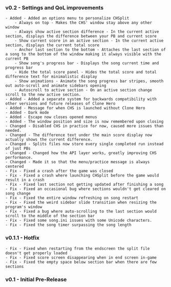 ### v0.2 - Settings and QoL improvements
	- Added - Added an options menu to personalize CHSplit
		- Always on top - Makes the CHS' window stay above any other window
		- Always show active section difference - In the current active section, displays the difference between your PB and current score
		- Show current score in an active section - In the current active section, displays the current total score
		- Anchor last section to the bottom - Attaches the last section of a song to the bottom of the window making it always visible with the current PB
		- Show song's progress bar - Displays the song current time and progress bar
		- Hide the total score panel - Hides the total score and total difference text for minimalistic display
		- Show animations - Animate the song progress bar stripes, smooth out auto-scroll and animate sidebars opening
		- Autoscroll to active section - On an active section change scroll to the new active section.
	- Added - Added a separate system for backwards compatibility with other versions and future releases of Clone Hero
	- Added - Message for when CHS is launched without Clone Hero
	- Added - Dark mode
	- Added - Escape now closes opened menus
	- Added - The window position and size is now remembered upon closing
	- Changed - Disabled CHS in practice for now, caused more issues than needed.
	- Changed - The difference text under the main score display now actually shows the current difference.
	- Changed - Splits files now store every single completed run instead of just PBs
	- Changed - Changed how the API layer works, greatly improving CHS performance.
	- Changed - Made it so that the menu/practice message is always centered
	- Fix - Fixed a crash after the game was closed
	- Fix - Fixed a crash where launching CHSplit before the game would result in a crash
	- Fix - Fixed last section not getting updated after finishing a song
	- Fix - Fixed an occasional bug where sections wouldn't get cleared on song change
	- Fix - Fixed the entire window refreshing on song restart
	- Fix - Fixed the weird sidebar slide transition when resizing the program's window
	- Fix - Fixed a bug where auto-scrolling to the last section would scroll to the middle of the section bar
	- Fix - Fixed some song.ini issues with some Unicode characters.
	- Fix - Fixed the song timer surpassing the song length

### v0.1.1 - Hotfix
	- Fix - Fixed when restarting from the endscreen the split file doesn't get properly loaded
	- Fix - Fixed score screen disappearing when in end screen in-game
	- Fix - Fixed the empty space below section bar when there are few sections
	
### v0.1 - Initial Pre-Release